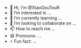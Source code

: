 - 👋 Hi, I’m @XiaoGouTouR
- 👀 I’m interested in ...
- 🌱 I’m currently learning ...
- 💞️ I’m looking to collaborate on ...
- 📫 How to reach me ...
- 😄 Pronouns: ...
- ⚡ Fun fact: ...

<!---
XiaoGouTouR/XiaoGouTouR is a ✨ special ✨ repository because its `README.md` (this file) appears on your GitHub profile.
You can click the Preview link to take a look at your changes.
--->
